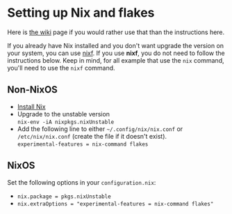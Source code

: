 # Setting up Nix and flakes

Here is [the wiki](https://nixos.wiki/wiki/Flakes) page if you would rather use that than the instructions here.

If you already have Nix installed and you don't want upgrade the version on your system, you can use [nixf](https://github.com/ursi/nixf). If you use **nixf**, you do not need to follow the instructions below. Keep in mind, for all example that use the `nix` command, you'll need to use the `nixf` command.

## Non-NixOS

- [Install Nix](https://nixos.org/download.html#nix-quick-install)
- Upgrade to the unstable version\
  `nix-env -iA nixpkgs.nixUnstable`
- Add the following line to either `~/.config/nix/nix.conf` or `/etc/nix/nix.conf` (create the file if it doesn't exist).\
  `experimental-features = nix-command flakes`

## NixOS

Set the following options in your `configuration.nix`:

- `nix.package = pkgs.nixUnstable`
- `nix.extraOptions = "experimental-features = nix-command flakes"`
